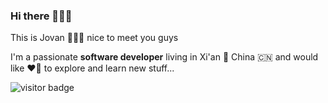 ### Hi there 👏👏👏

This is Jovan 👨‍👩‍👧 nice to meet you guys

I'm a passionate **software developer** living in Xi'an 🌇 China 🇨🇳 and would like ❤️‍🔥 to explore and learn new stuff...

![visitor badge](https://visitor-badge.glitch.me/badge?page_id=jovanliuc.visitor-badge&left_text=visitors)
